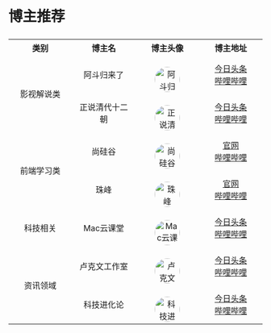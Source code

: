 # 博主推荐

<style>
table{
  text-align: center;
}
table th {
  width: 25%;
}
table tbody{
  width: 100%;
  display: inline-table;
  box-sizing: border-box;
}
</style>
<table>
  <tr>
    <th>类别</th>
    <th>博主名</th>
    <th>博主头像</th>
    <th style="width: 30%">博主地址</th>
  </tr>
  <tr>
    <td rowspan="2">影视解说类</td>
    <td>阿斗归来了</td>
    <td>
      <img src="https://i1.hdslb.com/bfs/face/b6dad37ef0a68341b6e2f84de5e1f9ee02f8365e.jpg" 
        style='border-radius: 50%;vertical-align: middle;margin-top: 20px;width: 50px;' alt="阿斗归来了" />
    </td>
    <td>
      <a target="_blank" href="https://www.toutiao.com/c/user/token/MS4wLjABAAAARTrXWnm9VgIes8jP2-0grbDX3CZPnkN9Wyl9_Xyb-i0/?">今日头条</a><br/>
      <a target="_blank" href="https://space.bilibili.com/21837784?from=search&seid=5943208371407099262&spm_id_from=333.337.0.0">哔哩哔哩</a><br/>
    </td>
  </tr>
  <tr>
    <td>正说清代十二朝</td>
    <td>
      <img src="https://sf3-cdn-tos.toutiaostatic.com/img/user-avatar/99ae077d49afbb15c0d2a6db10c5857f~300x300.image"
        style='vertical-align: middle;margin-top: 20px;width: 50px;border-radius: 50%;' alt="正说清代十二朝" />
    </td>
    <td>
      <a target="_blank" href="https://www.toutiao.com/c/user/token/MS4wLjABAAAAYu4Te7-1lnjOh0we2z1CFJjDZkLHv82LacFCTShj1mfS3qr9ULYm-XE5X8KO_dvU/?">今日头条</a><br/>
      <a target="_blank" href="https://space.bilibili.com/1457639978?from=search&seid=17222525608082586481&spm_id_from=333.337.0.0">哔哩哔哩</a><br/>
    </td>
  </tr>
  <tr>
    <td rowspan="2">前端学习类</td>
    <td>尚硅谷</td>
    <td>
      <img src="https://i2.hdslb.com/bfs/face/aabb00d3fa8b1526879ee5fc3875c5f543100aa2.jpg"
        style='vertical-align: middle;margin-top: 20px;width: 50px;border-radius: 50%;' alt="尚硅谷" />
    </td>
    <td>
      <a target="_blank" href="http://www.atguigu.com/">官网</a><br/>
      <a target="_blank" href="https://search.bilibili.com/all?keyword=%E5%B0%9A%E7%A1%85%E8%B0%B7&from_source=webtop_search&spm_id_from=333.1007">哔哩哔哩</a><br/>
    </td>
  </tr>
  <tr>
    <td>珠峰</td>
    <td>
      <img src="https://i2.hdslb.com/bfs/face/89c5310ba5fdcda83d39ccb80ed8e6e96ba12923.jpg"
        style='vertical-align: middle;margin-top: 20px;width: 50px;border-radius: 50%;' alt="珠峰" />
    </td>
    <td>
      <a target="_blank" href="http://www.zhufengpeixun.cn/customize/node/index.html">官网</a><br/>
      <a target="_blank" href="https://space.bilibili.com/9418199?from=search&seid=13609179783378385088&spm_id_from=333.337.0.0">哔哩哔哩</a><br/>
    </td>
  </tr>

   <tr>
    <td rowspan="1">科技相关</td>
    <td>Mac云课堂</td>
    <td>
      <img src="https://p3.toutiaoimg.com/img/mosaic-legacy/b7280001880c18a23d54~0x0.image"
        style='vertical-align: middle;margin-top: 20px;width: 50px;border-radius: 50%;' alt="Mac云课堂" />
    </td>
    <td>
      <a target="_blank" href="https://www.toutiao.com/c/user/token/MS4wLjABAAAASYDLYxEM3nrEd-iUGauIAwm6aivK2YMOlnw9AdqGpT0/?">今日头条</a><br/>
      <a target="_blank" href="https://search.bilibili.com/all?keyword=mac%E4%BA%91%E8%AF%BE%E5%A0%82&from_source=webtop_search&spm_id_from=333.1007">哔哩哔哩</a><br/>
    </td>
  </tr>

  <tr>
    <td rowspan="2">资讯领域</td>
    <td>卢克文工作室</td>
    <td>
      <img src="https://sf1-cdn-tos.toutiaostatic.com/img/user-avatar/d73e0eaf5bc7b9a52bc293e45ff23442~300x300.image"
        style='vertical-align: middle;margin-top: 20px;width: 50px;border-radius: 50%;' alt="卢克文工作室" />
    </td>
    <td>
      <a target="_blank" href="https://www.toutiao.com/c/user/token/MS4wLjABAAAAYSFOygwRb8aZMVOU39eaQdu1GX6zp-O5PxkEm2mIvFk/?source=mine_home">今日头条</a><br/>
      <a target="_blank" href="https://space.bilibili.com/438173577?from=search&seid=7595484721231712556&spm_id_from=333.337.0.0">哔哩哔哩</a><br/>
    </td>
  </tr>
   <tr>
    <td>科技进化论</td>
    <td>
      <img src="https://sf1-cdn-tos.toutiaostatic.com/img/user-avatar/a1733f4ac42658e14c8e8e6f3fefb0ea~300x300.image"
        style='vertical-align: middle;margin-top: 20px;width: 50px;border-radius: 50%;' alt="科技进化论" />
    </td>
    <td>
      <a target="_blank" href="https://www.toutiao.com/c/user/token/MS4wLjABAAAA9r6MbuS5p4v_CXYaDLXBUS4kMmj5cJvQWaPfPoPr3mE/?">今日头条</a><br/>
      <a target="_blank" href="https://space.bilibili.com/255750973?from=search&seid=5774860769083420763&spm_id_from=333.337.0.0">哔哩哔哩</a><br/>
    </td>
  </tr>

</table>
